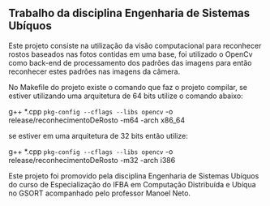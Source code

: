 

Trabalho da disciplina Engenharia de Sistemas Ubíquos
-----------------------------------------------------

Este projeto consiste na utilização da visão computacional para
reconhecer rostos baseados nas fotos contidas em uma base, foi
utilizado o OpenCv como back-end de processamento dos padrões das
imagens para então reconhecer estes padrões nas imagens da câmera.

No Makefile do projeto existe o comando que faz o projeto compilar,
se estiver utilizando uma arquitetura de 64 bits utilize o comando abaixo:

g++ *.cpp `pkg-config --cflags --libs opencv` -o release/reconhecimentoDeRosto -m64 -arch x86_64

se estiver em uma arquitetura de 32 bits então utilize:

g++ *.cpp `pkg-config --cflags --libs opencv` -o release/reconhecimentoDeRosto -m32 -arch i386

Este projeto foi promovido pela disciplina Engenharia de Sistemas
Ubíquos do curso de Especialização do IFBA em Computação Distribuída
e Ubíqua no GSORT acompanhado pelo professor Manoel Neto. 

